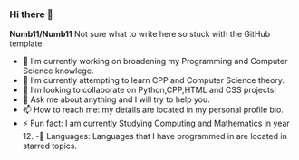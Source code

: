 ### Hi there 👋

**Numb11/Numb11**
Not sure what to write here so stuck with the GitHub template.
- 🔭 I’m currently working on broadening my Programming and Computer Science knowlege.
- 🌱 I’m currently attempting to learn CPP and Computer Science theory.
- 👯 I’m looking to collaborate on Python,CPP,HTML and CSS projects!
- 💬 Ask me about anything and I will try to help you.
- 📫 How to reach me: my details are located in my personal profile bio.
- ⚡ Fun fact: I am currently Studying Computing and Mathematics in year 12.
-🛫 Languages: Languages that I have programmed in are located in starred topics.
